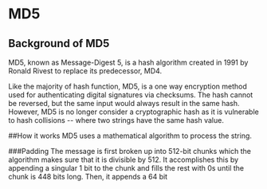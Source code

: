 # MD5

## Background of MD5
MD5, known as Message-Digest 5, is a hash algorithm created in 1991 by Ronald Rivest to replace its predecessor, MD4.  

Like the majority of hash function, MD5, is a one way encryption method used for authenticating digital signatures via checksums. The hash cannot be reversed, but the same input would always result in the same hash. However, MD5 is no longer consider a cryptographic hash as it is vulnerable to hash collisions -- where two strings have the same hash value.  


##How it works
MD5 uses a mathematical algorithm to process the string.

###Padding
The message is first broken up into 512-bit chunks which the algorithm makes sure that it is divisible by 512. It accomplishes this by appending a singular 1 bit to the chunk and fills the rest with 0s until the chunk is 448 bits long. Then, it appends a 64 bit
